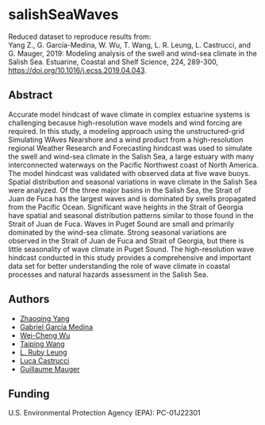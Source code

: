 # salishSeaWaves
Reduced dataset to reproduce results from:  
Yang Z., G. García-Medina, W. Wu, T. Wang, L. R. Leung, L. Castrucci, and G. Mauger, 2019: Modeling analysis of the swell and wind-sea climate in the Salish Sea. Estuarine, Coastal and Shelf Science, 224, 289-300, https://doi.org/10.1016/j.ecss.2019.04.043.

## Abstract
Accurate model hindcast of wave climate in complex estuarine systems is challenging because high-resolution wave models and wind forcing are required. In this study, a modeling approach using the unstructured-grid Simulating WAves Nearshore and a wind product from a high-resolution regional Weather Research and Forecasting hindcast was used to simulate the swell and wind-sea climate in the Salish Sea, a large estuary with many interconnected waterways on the Pacific Northwest coast of North America. The model hindcast was validated with observed data at five wave buoys. Spatial distribution and seasonal variations in wave climate in the Salish Sea were analyzed. Of the three major basins in the Salish Sea, the Strait of Juan de Fuca has the largest waves and is dominated by swells propagated from the Pacific Ocean. Significant wave heights in the Strait of Georgia have spatial and seasonal distribution patterns similar to those found in the Strait of Juan de Fuca. Waves in Puget Sound are small and primarily dominated by the wind-sea climate. Strong seasonal variations are observed in the Strait of Juan de Fuca and Strait of Georgia, but there is little seasonality of wave climate in Puget Sound. The high-resolution wave hindcast conducted in this study provides a comprehensive and important data set for better understanding the role of wave climate in coastal processes and natural hazards assessment in the Salish Sea.

## Authors
* [Zhaoqing Yang](https://marine.pnnl.gov/staff/staff_info.asp?staff_num=971)
* [Gabriel García Medina](https://marine.pnnl.gov/staff/staff_info.asp?staff_num=3290)
* [Wei-Cheng Wu](https://marine.pnnl.gov)
* [Taiping Wang](https://marine.pnnl.gov)
* [L. Ruby Leung](https://www.pnnl.gov/atmospheric)
* [Luca Castrucci](https://marine.pnnl.gov)
* [Guillaume Mauger](https://cig.uw.edu/)

## Funding
U.S. Environmental Protection Agency (EPA): PC-01J22301
